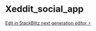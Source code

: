 # Xeddit_social_app

[Edit in StackBlitz next generation editor ⚡️](https://stackblitz.com/~/github.com/A3x-parvez/Xeddit_social_app)
